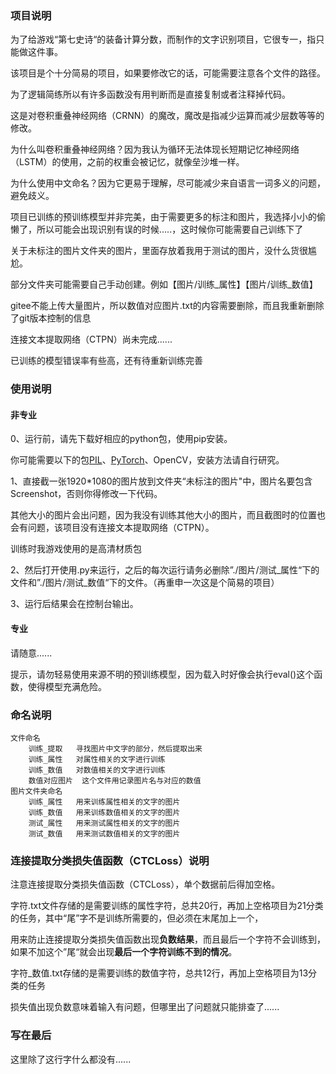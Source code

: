 ### 项目说明
为了给游戏“第七史诗“的装备计算分数，而制作的文字识别项目，它很专一，指只能做这件事。

该项目是个十分简易的项目，如果要修改它的话，可能需要注意各个文件的路径。

为了逻辑简练所以有许多函数没有用判断而是直接复制或者注释掉代码。

这是对卷积重叠神经网络（CRNN）的魔改，魔改是指减少运算而减少层数等等的修改。

为什么叫卷积重叠神经网络？因为我认为循环无法体现长短期记忆神经网络（LSTM）的使用，之前的权重会被记忆，就像垒沙堆一样。

为什么使用中文命名？因为它更易于理解，尽可能减少来自语言一词多义的问题，避免歧义。

项目已训练的预训练模型并非完美，由于需要更多的标注和图片，我选择小小的偷懒了，所以可能会出现识别有误的时候.....，这时候你可能需要自己训练下了

关于未标注的图片文件夹的图片，里面存放着我用于测试的图片，没什么货很尴尬。

部分文件夹可能需要自己手动创建。例如【图片/训练_属性】【图片/训练_数值】

gitee不能上传大量图片，所以数值对应图片.txt的内容需要删除，而且我重新删除了git版本控制的信息

连接文本提取网络（CTPN）尚未完成......

已训练的模型错误率有些高，还有待重新训练完善

### 使用说明
#### 非专业
0、运行前，请先下载好相应的python包，使用pip安装。

你可能需要以下的包[PIL](https://pillow.readthedocs.io/en/stable/installation.html)、[PyTorch](https://pytorch.org/get-started/locally/)、OpenCV，安装方法请自行研究。

1、直接截一张1920*1080的图片放到文件夹“未标注的图片"中，图片名要包含Screenshot，否则你得修改一下代码。

其他大小的图片会出问题，因为我没有训练其他大小的图片，而且截图时的位置也会有问题，该项目没有连接文本提取网络（CTPN）。

训练时我游戏使用的是高清材质包

2、然后打开使用.py来运行，之后的每次运行请务必删除”./图片/测试_属性“下的文件和”./图片/测试_数值“下的文件。（再重申一次这是个简易的项目）

3、运行后结果会在控制台输出。

#### 专业
请随意......

提示，请勿轻易使用来源不明的预训练模型，因为载入时好像会执行eval()这个函数，使得模型充满危险。
### 命名说明
    文件命名
        训练_提取   寻找图片中文字的部分，然后提取出来
        训练_属性   对属性相关的文字进行训练
        训练_数值   对数值相关的文字进行训练
        数值对应图片  这个文件用记录图片名与对应的数值
    图片文件夹命名
        训练_属性   用来训练属性相关的文字的图片
        训练_数值   用来训练数值相关的文字的图片
        测试_属性   用来测试属性相关的文字的图片
        测试_数值   用来测试数值相关的文字的图片
        
### 连接提取分类损失值函数（CTCLoss）说明
注意连接提取分类损失值函数（CTCLoss），单个数据前后得加空格。

字符.txt文件存储的是需要训练的属性字符，总共20行，再加上空格项目为21分类的任务，其中“尾”字不是训练所需要的，但必须在末尾加上一个，

用来防止连接提取分类损失值函数出现<b>负数结果</b>，而且最后一个字符不会训练到，如果不加这个”尾“就会出现<b>最后一个字符训练不到的情况</b>。

字符_数值.txt存储的是需要训练的数值字符，总共12行，再加上空格项目为13分类的任务

损失值出现负数意味着输入有问题，但哪里出了问题就只能排查了......

### 写在最后
这里除了这行字什么都没有......